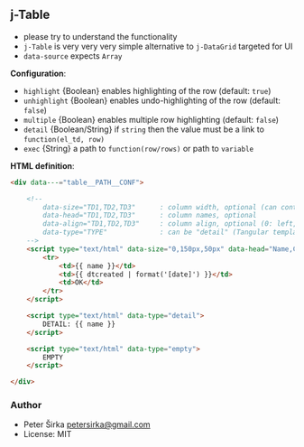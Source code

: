 ## j-Table

- please try to understand the functionality
- `j-Table` is very very very simple alternative to `j-DataGrid` targeted for UI
- `data-source` expects `Array`

__Configuration__:

- `highlight` {Boolean} enables highlighting of the row (default: `true`)
- `unhighlight` {Boolean} enables undo-highlighting of the row (default: `false`)
- `multiple` {Boolean} enables multiple row highlighting (default: `false`)
- `detail` {Boolean/String} if `string` then the value must be a link to `function(el_td, row)`
- `exec` {String} a path to `function(row/rows)` or path to `variable`

__HTML definition__:

```html
<div data---="table__PATH__CONF">

	<!--
		data-size="TD1,TD2,TD3"      : column width, optional (can contain pixels or percentage), "0" means "auto" width
		data-head="TD1,TD2,TD3"      : column names, optional
		data-align="TD1,TD2,TD3"     : column align, optional (0: left, 1: center, 2: right)
		data-type="TYPE"             : can be "detail" (Tangular template) or "empty" (empty is rendered when the Array is empty)
	-->
	<script type="text/html" data-size="0,150px,50px" data-head="Name,Created,Opt" data-align="0,0,1">
		<tr>
			<td>{{ name }}</td>
			<td>{{ dtcreated | format('[date]') }}</td>
			<td>OK</td>
		</tr>
	</script>

	<script type="text/html" data-type="detail">
		DETAIL: {{ name }}
	</script>

	<script type="text/html" data-type="empty">
		EMPTY
	</script>

</div>
```

### Author

- Peter Širka <petersirka@gmail.com>
- License: MIT